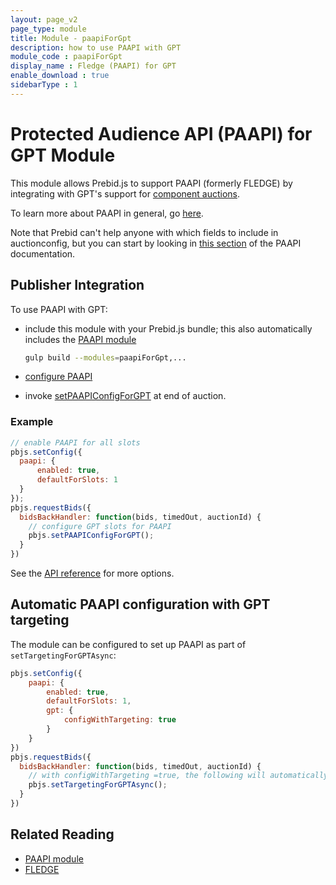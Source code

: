 ```yaml
---
layout: page_v2
page_type: module
title: Module - paapiForGpt
description: how to use PAAPI with GPT
module_code : paapiForGpt
display_name : Fledge (PAAPI) for GPT
enable_download : true
sidebarType : 1
---
```


# Protected Audience API (PAAPI) for GPT Module

This module allows Prebid.js to support PAAPI (formerly FLEDGE) by integrating with GPT's support for [component auctions](https://developers.google.com/publisher-tag/reference#googletag.config.componentauctionconfig).

To learn more about PAAPI in general, go [here](https://github.com/WICG/turtledove/blob/main/FLEDGE.md).

Note that Prebid can't help anyone with which fields to include in auctionconfig, but you can start by looking in [this section](https://github.com/WICG/turtledove/blob/main/FLEDGE.md#21-initiating-an-on-device-auction) of the PAAPI documentation.

## Publisher Integration

To use PAAPI with GPT:

- include this module with your Prebid.js bundle; this also automatically includes the [PAAPI module](/dev-docs/modules/paapi.html)

    ```bash
   gulp build --modules=paapiForGpt,...     
    ```

- [configure PAAPI](/dev-docs/modules/paapi.html#config)
- invoke [setPAAPIConfigForGPT](/dev-docs/publisher-api-reference/setPAAPIConfigForGPT.html) at end of auction.

### Example

```javascript
// enable PAAPI for all slots
pbjs.setConfig({
  paapi: {
      enabled: true,
      defaultForSlots: 1
  }
});
pbjs.requestBids({
  bidsBackHandler: function(bids, timedOut, auctionId) {
    // configure GPT slots for PAAPI
    pbjs.setPAAPIConfigForGPT();
  }
})
```

See the [API reference](/dev-docs/publisher-api-reference/setPAAPIConfigForGpt.html) for more options.

## Automatic PAAPI configuration with GPT targeting

The module can be configured to set up PAAPI as part of `setTargetingForGPTAsync`:

```js
pbjs.setConfig({
    paapi: {
        enabled: true,
        defaultForSlots: 1,
        gpt: {
            configWithTargeting: true
        }
    }
})
pbjs.requestBids({
  bidsBackHandler: function(bids, timedOut, auctionId) {
    // with configWithTargeting =true, the following will automatically run `setPAAPIConfigForGPT`: 
    pbjs.setTargetingForGPTAsync(); 
  }
})
```

## Related Reading

- [PAAPI module](/dev-docs/modules/paapi.html)
- [FLEDGE](https://github.com/WICG/turtledove/blob/main/FLEDGE.md)
